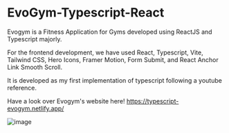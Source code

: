 ﻿# EvoGym-Typescript-React
Evogym is a Fitness Application for Gyms developed using ReactJS and Typescript majorly.

For the frontend development, we have used React, Typescript, Vite, Tailwind CSS, Hero Icons, Framer Motion, Form Submit, and React Anchor Link Smooth Scroll.

It is developed as my first implementation of typescript following a youtube reference.


Have a look over Evogym's website here! 
https://typescript-evogym.netlify.app/


![image](https://github.com/hrish1012/EvoGym-Typescript-React/assets/113937257/5821f781-1035-4c69-b5c8-dfcd4a70050c)



